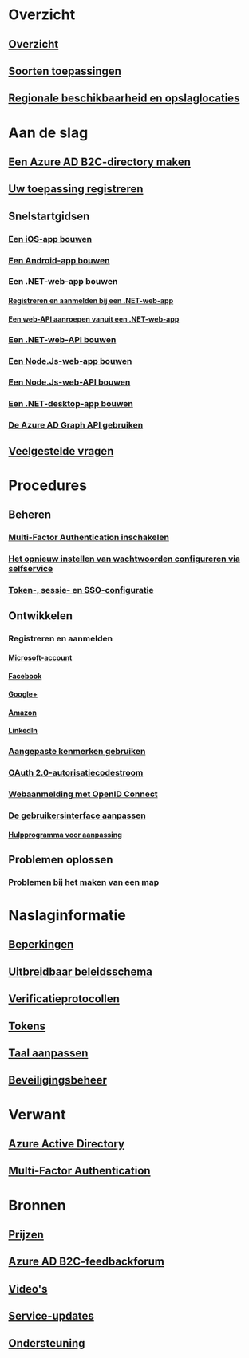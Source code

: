 # Overzicht
## [Overzicht](active-directory-b2c-overview.md)
## [Soorten toepassingen](active-directory-b2c-apps.md)
## [Regionale beschikbaarheid en opslaglocaties](active-directory-b2c-reference-tenant-type.md)

# Aan de slag
## [Een Azure AD B2C-directory maken](active-directory-b2c-get-started.md)
## [Uw toepassing registreren](active-directory-b2c-app-registration.md)
## Snelstartgidsen
### [Een iOS-app bouwen](active-directory-b2c-devquickstarts-ios.md)
### [Een Android-app bouwen](active-directory-b2c-devquickstarts-android.md)
### Een .NET-web-app bouwen
#### [Registreren en aanmelden bij een .NET-web-app](active-directory-b2c-devquickstarts-web-dotnet-susi.md)
#### [Een web-API aanroepen vanuit een .NET-web-app](active-directory-b2c-devquickstarts-web-api-dotnet.md)
### [Een .NET-web-API bouwen](active-directory-b2c-devquickstarts-api-dotnet.md)
### [Een Node.Js-web-app bouwen](active-directory-b2c-devquickstarts-web-node.md)
### [Een Node.Js-web-API bouwen](active-directory-b2c-devquickstarts-api-node.md)
### [Een .NET-desktop-app bouwen](active-directory-b2c-devquickstarts-native-dotnet.md)
### [De Azure AD Graph API gebruiken](active-directory-b2c-devquickstarts-graph-dotnet.md)
## [Veelgestelde vragen](active-directory-b2c-faqs.md)

# Procedures
## Beheren
### [Multi-Factor Authentication inschakelen](active-directory-b2c-reference-mfa.md)
### [Het opnieuw instellen van wachtwoorden configureren via selfservice](active-directory-b2c-reference-sspr.md)
### [Token-, sessie- en SSO-configuratie](active-directory-b2c-token-session-sso.md)
## Ontwikkelen
### Registreren en aanmelden
#### [Microsoft-account](active-directory-b2c-setup-msa-app.md)
#### [Facebook](active-directory-b2c-setup-fb-app.md)
#### [Google+](active-directory-b2c-setup-goog-app.md)
#### [Amazon](active-directory-b2c-setup-amzn-app.md)
#### [LinkedIn](active-directory-b2c-setup-li-app.md)
### [Aangepaste kenmerken gebruiken](active-directory-b2c-reference-custom-attr.md)
### [OAuth 2.0-autorisatiecodestroom](active-directory-b2c-reference-oauth-code.md)
### [Webaanmelding met OpenID Connect](active-directory-b2c-reference-oidc.md)
### [De gebruikersinterface aanpassen](active-directory-b2c-reference-ui-customization.md)
#### [Hulpprogramma voor aanpassing](active-directory-b2c-reference-ui-customization-helper-tool.md)
## Problemen oplossen
### [Problemen bij het maken van een map](active-directory-b2c-support-create-directory.md)

# Naslaginformatie
## [Beperkingen](active-directory-b2c-limitations.md)
## [Uitbreidbaar beleidsschema](active-directory-b2c-reference-policies.md)
## [Verificatieprotocollen](active-directory-b2c-reference-protocols.md)
## [Tokens](active-directory-b2c-reference-tokens.md)
## [Taal aanpassen](active-directory-b2c-reference-language-customization.md)

## [Beveiligingsbeheer](active-directory-b2c-reference-threat-management.md)

# Verwant
## [Azure Active Directory](../active-directory/active-directory-whatis.md)
## [Multi-Factor Authentication](../multi-factor-authentication/multi-factor-authentication.md)

# Bronnen
## [Prijzen](https://azure.microsoft.com/pricing/details/active-directory-b2c/)
## [Azure AD B2C-feedbackforum](https://feedback.azure.com/forums/169401-azure-active-directory/category/160596-b2c)
## [Video's](https://azure.microsoft.com/documentation/videos/index/?services=active-directory-b2c) 
## [Service-updates](https://azure.microsoft.com/updates/?product=active-directory-b2c)
## [Ondersteuning](active-directory-b2c-support.md)
